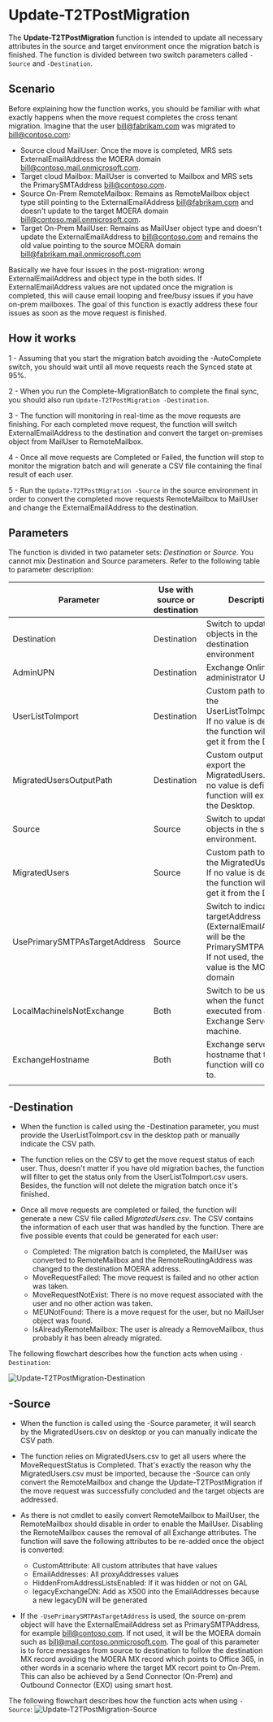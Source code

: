 # Update-T2TPostMigration

The **Update-T2TPostMigration** function is intended to update all necessary attributes in the source and target environment once the migration batch is finished. The function is divided between two switch parameters called `-Source` and `-Destination`.

## Scenario

Before explaining how the function works, you should be familiar with what exactly happens when the move request completes the cross tenant migration. Imagine that the user bill@fabrikam.com was migrated to bill@contoso.com:

- Source cloud MailUser: Once the move is completed, MRS sets ExternalEmailAddress the MOERA domain bill@contoso.mail.onmicrosoft.com.
- Target cloud Mailbox: MailUser is converted to Mailbox and MRS sets the PrimarySMTAddress bill@contoso.com.
- Source On-Prem RemoteMailbox: Remains as RemoteMailbox object type still pointing to the ExternalEmailAddress bill@fabrikam.com and doesn't update to the target MOERA domain bill@contoso.mail.onmicrosoft.com.
- Target On-Prem MailUser: Remains as MailUser object type and doesn't update the ExternalEmailAddress to bill@contoso.com and remains the old value pointing to the source MOERA domain bill@fabrikam.mail.onmicrosoft.com

Basically we have four issues in the post-migration: wrong ExternalEmailAddress and object type in the both sides. If ExternalEmailAddress values are not updated once the migration is completed, this will cause email looping and free/busy issues if you have on-prem mailboxes. The goal of this function is exactly address these four issues as soon as the move request is finished.

## How it works

1 - Assuming that you start the migration batch avoiding the -AutoComplete switch, you should wait until all move requests reach the Synced state at 95%.

2 - When you run the Complete-MigrationBatch to complete the final sync, you should also run `Update-T2TPostMigration -Destination`.

3 - The function will monitoring in real-time as the move requests are finishing. For each completed move request, the function will switch ExternalEmailAddress to the destination and convert the target on-premises object from MailUser to RemoteMailbox.

4 - Once all move requests are Completed or Failed, the function will stop to monitor the migration batch and will generate a CSV file containing the final result of each user.

5 - Run the `Update-T2TPostMigration -Source` in the source environment in order to convert the completed move requests RemoteMailbox to MailUser and change the ExternalEmailAddress to the destination.

## Parameters

The function is divided in two patameter sets: *Destination* or *Source*. You cannot mix Destination and Source parameters. Refer to the following table to parameter description:

| Parameter | Use with source or destination | Description | Required or Optional
|----------------------------- |-------------|-------------------------|---------------|
| Destination                  | Destination | Switch to update the objects in the destination environment  | Required |
| AdminUPN                     | Destination | Exchange Online administrator UPN.  | Required |
| UserListToImport             | Destination | Custom path to import the UserListToImport.csv. If no value is defined the function will try to get it from the Desktop. | Optional |
| MigratedUsersOutputPath      | Destination | Custom output path to export the MigratedUsers.csv. If no value is defined the function will export in the Desktop. | Optional |
| Source                       | Source      | Switch to update the objects in the source environment. | Required |
| MigratedUsers                | Source      | Custom path to import the MigratedUsers.csv. If no value is defined the function will try to get it from the Desktop. | Required |
| UsePrimarySMTPAsTargetAddress| Source      | Switch to indicate that targetAddress (ExternalEmailAddress) will be the PrimarySMTPAddress. If not used, the default value is the MOERA domain | Optional |
| LocalMachineIsNotExchange    | Both        | Switch to be used when the function is executed from a non-Exchange Server machine. | Optional |
| ExchangeHostname             | Both        | Exchange server hostname that the function will connect to. | Optional |
|||||


## -Destination

- When the function is called using the -Destination parameter, you must provide the UserListToImport.csv in the desktop path or manually indicate the CSV path.

- The function relies on the CSV to get the move request status of each user. Thus, doesn't matter if you have old migration baches, the function will filter to get the status only from the UserListToImport.csv users. Besides, the function will not delete the migration batch once it's finished.

- Once all move requests are completed or failed, the function will generate a new CSV file called *MigratedUsers.csv*. The CSV contains the information of each user that was handled by the function. There are five possible events that could be generated for each user:
	- Completed: The migration batch is completed, the MailUser was converted to RemoteMailbox and the RemoteRoutingAddress was changed to the destination MOERA address.
	- MoveRequestFailed: The move request is failed and no other action was taken.
	- MoveRequestNotExist: There is no move request associated with the user and no other action was taken.
	- MEUNotFound: There is a move request for the user, but no MailUser object was found.
	- IsAlreadyRemoteMailbox: The user is already a RemoveMailbox, thus probably it has been already migrated.

The following flowchart describes how the function acts when using `-Destination`:

![Update-T2TPostMigration-Destination](https://user-images.githubusercontent.com/43185536/115460309-67468b00-a228-11eb-84c5-f5e7fab63eb6.png)


## -Source

- When the function is called using the -Source parameter, it will search by the MigratedUsers.csv on desktop or you can manually indicate the CSV path.

- The function relies on MigratedUsers.csv to get all users where the MoveRequestStatus is Completed. That's exactly the reason why the MigratedUsers.csv must be imported, because the -Source can only convert the RemoteMailbox and change the Update-T2TPostMigration if the move request was successfully concluded and the target objects are addressed.

- As there is not cmdlet to easily convert RemoteMailbox to MailUser, the RemoteMailbox should disable in order to enable the MailUser. Disabling the RemoteMailbox causes the removal of all Exchange attributes. The function will save the following attributes to be re-added once the object is converted:
	- CustomAttribute: All custom attributes that have values
	- EmailAddresses: All proxyAddresses values
	- HiddenFromAddressListsEnabled: If it was hidden or not on GAL
	- legacyExchangeDN: Add as X500 into the EmailAddresses because a new legacyDN will be generated

- If the `-UsePrimarySMTPAsTargetAddress` is used, the source on-prem object will have the ExternalEmailAddress set as PrimarySMTPAddress, for example bill@contoso.com. If not used, it will be the MOERA domain such as bill@mail.contoso.onmicrosoft.com. The goal of this parameter is to force messages from source to destination to follow the destination MX record avoiding the MOERA MX record which points to Office 365, in other words in a scenario where the target MX recort point to On-Prem. This can also be achieved by a Send Connector (On-Prem) and Outbound Connector (EXO) using smart host.

The following flowchart describes how the function acts when using `-Source`:
![Update-T2TPostMigration-Source](https://user-images.githubusercontent.com/43185536/115555908-593c4d00-a2b0-11eb-9189-faa8a6619610.png)